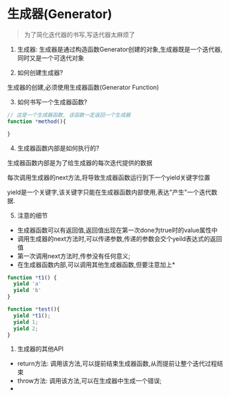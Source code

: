 # 生成器(Generator)
> 为了简化迭代器的书写,写迭代器太麻烦了

1. 生成器: 生成器是通过构造函数Generator创建的对象,生成器既是一个迭代器,同时又是一个可迭代对象

2. 如何创建生成器?

生成器的创建,必须使用生成器函数(Generator Function)


3. 如何书写一个生成器函数?

```js
// 这是一个生成器函数, 该函数一定返回一个生成器
function *method(){

}

```

4. 生成器函数内部是如何执行的?

生成器函数内部是为了给生成器的每次迭代提供的数据

每次调用生成器的next方法,将导致生成器函数运行到下一个yield关键字位置

yield是一个关键字,该关键字只能在生成器函数内部使用,表达"产生"一个迭代数据.

5. 注意的细节

- 生成器函数可以有返回值,返回值出现在第一次done为true时的value属性中
- 调用生成器的next方法时,可以传递参数,传递的参数会交个yeild表达式的返回值
- 第一次调用next方法时,传参没有任何意义;
- 在生成器函数内部,可以调用其他生成器函数,但要注意加上*
```js
function *t1() {
  yield 'a'
  yield 'b'
}

function *test(){
  yield *t1();
  yield 1;
  yield 2;
}
```


1. 生成器的其他API

- return方法: 调用该方法,可以提前结束生成器函数,从而提前让整个迭代过程结束
- throw方法: 调用该方法,可以在生成器中生成一个错误;
- 





